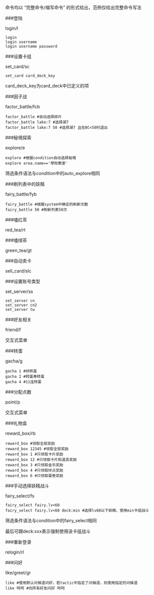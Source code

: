 ﻿命令均以 “完整命令/缩写命令” 的形式给出，范例仅给出完整命令写法

###登陆

login/l

	login
	login username
	login username password
	

###设置卡组

set_card/sc

	set_card card_deck_key

card_deck_key为card_deck中已定义的项
	
###因子战

factor_battle/fcb

	factor_battle #自动选择碎片
	factor_battle lake:7 #选择湖7
	factor_battle lake:7 50 #选择湖7 且在BC<50时退出

	
###秘境探索

explore/e

	explore #根据condition自动选择秘境
	explore area.name=='學校教室'
	
筛选条件语法与condition中的auto_explore相同


###刷列表中的妖精

fairy_battle/fyb

	fairy_battle #根据system中确定的刷新次数
	fairy_battle 50 #刷新列表50次

###嗑红茶

red_tea/rt

###嗑绿茶

green_tea/gt

###自动卖卡

sell_card/slc

###设置账号类型

set_server/ss

	set_server cn
	set_server cn2
	set_server tw

###好友相关

friend/f

交互式菜单

###转蛋

gacha/g

	gacha 1 #绊转蛋
	gacha 2 #转蛋券转蛋
	gacha 4 #11连转蛋
	
###分配点数

point/p

交互式菜单

###礼物盒

reward_box/rb

	reward_box #领取全部奖励
	reward_box 12345 #领取全部奖励
	reward_box 1 #只领取卡片奖励
	reward_box 12 #只领取卡片和道具奖励
	reward_box 3 #只领取金币奖励
	reward_box 4 #只领取绊点奖励
	reward_box 6 #只领取蛋卷奖励

###手动选择妖精战斗

fairy_select/fs

	fairy_select fairy.lv<60
	fairy_select fairy.lv<60 deck:min #选择lv60以下妖精，使用min卡组战斗

筛选条件语法与condition中的fairy_select相同

最后可跟deck:xxx表示强制使用该卡组战斗

###重新登录

relogin/rl

###问好

like/greet/gr

	like #使用默认问候语问好，若tactic中指定了问候语，则使用指定的问候语
	like 呵呵 #向所有好友问好 呵呵